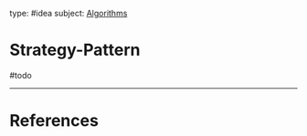 type: #idea
subject: [Algorithms](Algorithms.md)
<!-- Subject should be a hub note -->
# Strategy-Pattern

#todo 
<!--
	Write three to five sentences in your own words
	Assume that the reader will have no context
	Include sources
	Link to other ideas
-->

---
# References
<!-- What references back up this idea -->
